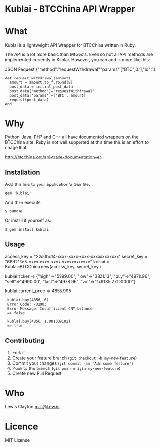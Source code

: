 Kublai - BTCChina API Wrapper
======

What
==========
Kublai is a lightweight API Wrapper for BTCChina written in Ruby.

The API is a lot more basic than MtGox's. Even so not all API methods are implemented currently in Kublai. However, you can add in more like this:

JSON Request
	{"method":"requestWithdrawal","params":["BTC",0.1],"id":1}

	def request_withdrawal(amount)
	  amount = amount.to_f.round(8)
	  post_data = initial_post_data
	  post_data['method']='requestWithdrawal'
	  post_data['params']=['BTC', amount]
	  request(post_data)
	end

Why
==========
Python, Java, PHP and C++ all have documented wrappers on the BTCChina site. Ruby is not well supported at this time this is an effort to chage that.

http://btcchina.org/api-trade-documentation-en

## Installation

Add this line to your application's Gemfile:

    gem 'kublai'

And then execute:

    $ bundle

Or install it yourself as:

    $ gem install kublai

## Usage

   access_key = "20c0bc14-xxxx-xxxx-xxxx-xxxxxxxxxxxx"
   secret_key = "66d218e5-xxxx-xxxx-xxxx-xxxxxxxxxxxx"
   kublai = Kublai::BTCChina.new(access_key, secret_key )

   kublai.ticker
   => {"high"=>"5999.00", "low"=>"3821.13", "buy"=>"4978.96", "sell"=>"4990.00", "last"=>"4978.96", "vol"=>"149135.77100000"}

   kublai.current_price
   => 4855.995

	 kublai.buy(4856, 6)
	 Error Code: -32003
	 Error Message: Insufficient CNY balance
	 => false

	 kublai.buy(4856, 1.001339102)
	 => true


## Contributing

1. Fork it
2. Create your feature branch (`git checkout -b my-new-feature`)
3. Commit your changes (`git commit -am 'Add some feature'`)
4. Push to the branch (`git push origin my-new-feature`)
5. Create new Pull Request

Who
==========
Lewis Clayton mail@l.ew.is

Licence
==========

MIT License